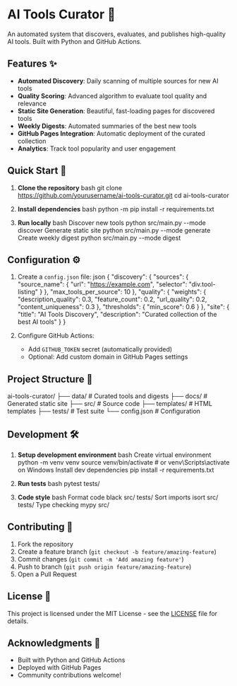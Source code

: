# AI Tools Curator 🤖

An automated system that discovers, evaluates, and publishes high-quality AI tools. Built with Python and GitHub Actions.

## Features ✨

- **Automated Discovery**: Daily scanning of multiple sources for new AI tools
- **Quality Scoring**: Advanced algorithm to evaluate tool quality and relevance
- **Static Site Generation**: Beautiful, fast-loading pages for discovered tools
- **Weekly Digests**: Automated summaries of the best new tools
- **GitHub Pages Integration**: Automatic deployment of the curated collection
- **Analytics**: Track tool popularity and user engagement

## Quick Start 🚀

1. **Clone the repository**
bash
git clone https://github.com/yourusername/ai-tools-curator.git
cd ai-tools-curator

2. **Install dependencies**
bash
python -m pip install -r requirements.txt

3. **Run locally**
bash
Discover new tools
python src/main.py --mode discover
Generate static site
python src/main.py --mode generate
Create weekly digest
python src/main.py --mode digest

## Configuration ⚙️

1. Create a `config.json` file:
json
{
"discovery": {
"sources": {
"source_name": {
"url": "https://example.com",
"selector": "div.tool-listing"
}
},
"max_tools_per_source": 10
},
"quality": {
"weights": {
"description_quality": 0.3,
"feature_count": 0.2,
"url_quality": 0.2,
"content_uniqueness": 0.3
},
"thresholds": {
"min_score": 0.6
}
},
"site": {
"title": "AI Tools Discovery",
"description": "Curated collection of the best AI tools"
}
}

2. Configure GitHub Actions:
   - Add `GITHUB_TOKEN` secret (automatically provided)
   - Optional: Add custom domain in GitHub Pages settings

## Project Structure 📁
ai-tools-curator/
├── data/ # Curated tools and digests
├── docs/ # Generated static site
├── src/ # Source code
├── templates/ # HTML templates
├── tests/ # Test suite
└── config.json # Configuration

## Development 🛠️

1. **Setup development environment**
bash
Create virtual environment
python -m venv venv
source venv/bin/activate # or venv\Scripts\activate on Windows
Install dev dependencies
pip install -r requirements.txt

2. **Run tests**
bash
pytest tests/

3. **Code style**
bash
Format code
black src/ tests/
Sort imports
isort src/ tests/
Type checking
mypy src/

## Contributing 🤝

1. Fork the repository
2. Create a feature branch (`git checkout -b feature/amazing-feature`)
3. Commit changes (`git commit -m 'Add amazing feature'`)
4. Push to branch (`git push origin feature/amazing-feature`)
5. Open a Pull Request

## License 📄

This project is licensed under the MIT License - see the [LICENSE](LICENSE) file for details.

## Acknowledgments 🙏

- Built with Python and GitHub Actions
- Deployed with GitHub Pages
- Community contributions welcome!